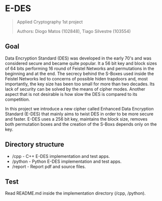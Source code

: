 # E-DES
> Applied Cryptography 1st project
> 
> Authors: Diogo Matos (102848), Tiago Silvestre (103554)

## Goal
Data Encryption Standard (DES) was developed in the early 70's and was considered secure and became quite popular. It a 56 bit key and block sizes of 64 bits performing 
16 round of Feistel Networks and permutations in the beginning and at the end. The secrecy behind the S-Boxes used inside the Feistel Networks led to concerns of possible
hiden trapdoors and, most importantly, the key size has been too small for more than two decades. Its lack of security can be solved by the means of cipher modes. Another
aspect that is not desirable is how slow the DES is compared to its competition.

In this project we introduce a new cipher called Enhanced Data Encryption Standard (E-DES) that mainly aims to twist DES in order to be more secure and faster. 
E-DES uses a 256 bit key, maintains the block size, removes both permutation boxes and the creation of the S-Boxs depends only on the key.

## Directory structure

- /cpp - C++ E-DES implementation and test apps.
- /python - Python E-DES implementation and test apps.
- /report - Report pdf and source files.

## Test

Read README.md inside the implementation directory (/cpp, /python).
